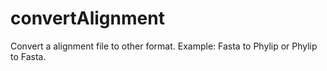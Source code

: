 # convertAlignment
Convert a alignment file to other format. Example: Fasta to Phylip or Phylip to Fasta.
